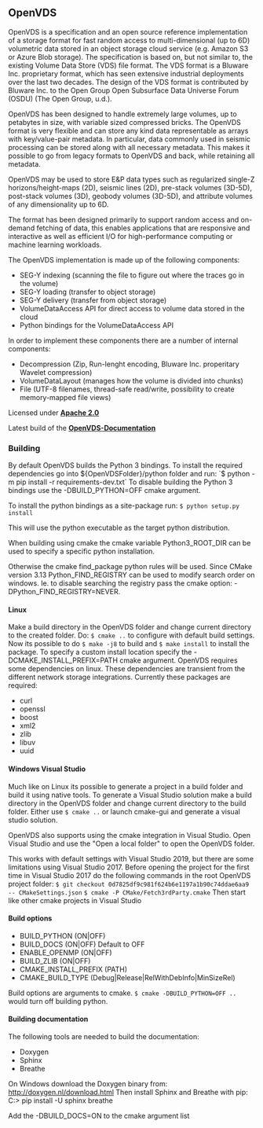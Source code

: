 ## OpenVDS
OpenVDS is a specification and an open source reference implementation of a storage format for fast random access to multi-dimensional (up to 6D) volumetric data stored in an object storage cloud service (e.g. Amazon S3 or Azure Blob storage). The specification is based on, but not similar to, the existing Volume Data Store (VDS) file format. The VDS format is a Bluware Inc. proprietary format, which has seen extensive industrial deployments over the last two decades. The design of the VDS format is contributed by Bluware Inc. to the Open Group Open Subsurface Data Universe Forum (OSDU) (The Open Group, u.d.).

OpenVDS has been designed to handle extremely large volumes, up to petabytes in size, with variable sized compressed bricks. The OpenVDS format is very flexible and can store any kind data representable as arrays with key/value-pair metadata. In particular, data commonly used in seismic processing can be stored along with all necessary metadata. This makes it possible to go from legacy formats to OpenVDS and back, while retaining all metadata.

OpenVDS may be used to store E&P data types such as regularized single-Z horizons/height-maps (2D), seismic lines (2D), pre-stack volumes (3D-5D), post-stack volumes (3D), geobody volumes (3D-5D), and attribute volumes of any dimensionality up to 6D.

The format has been designed primarily to support random access and on-demand fetching of data, this enables applications that are responsive and interactive as well as efficient I/O for high-performance computing or machine learning workloads.

The OpenVDS implementation is made up of the following components:
- SEG-Y indexing (scanning the file to figure out where the traces go in the volume)
- SEG-Y loading (transfer to object storage)
- SEG-Y delivery (transfer from object storage)
- VolumeDataAccess API for direct access to volume data stored in the cloud
- Python bindings for the VolumeDataAccess API

In order to implement these components there are a number of internal components:
- Decompression (Zip, Run-lenght encoding, Bluware Inc. properitary Wavelet compression)
- VolumeDataLayout (manages how the volume is divided into chunks)
- File (UTF-8 filenames, thread-safe read/write, possibility to create memory-mapped file views)

Licensed under [**Apache 2.0**](https://gitlab.opengroup.org/osdu/open-vds/blob/master/LICENSE)

Latest build of the [**OpenVDS-Documentation**](https://community.opengroup.org/osdu/open-vds/-/jobs/artifacts/master/file/build/docs/html/index.html?job=publish-docs)

### Building
By default OpenVDS builds the Python 3 bindings. To install the required dependencies go into ${OpenVDSFolder}/python folder and run:
`$ python -m pip install -r requirements-dev.txt`
To disable building the Python 3 bindings use the -DBUILD_PYTHON=OFF cmake argument.

To install the python bindings as a site-package run:
`$ python setup.py install`

This will use the python executable as the target python distribution.

When building using cmake the cmake variable Python3_ROOT_DIR can be used to
specify a specific python installation.

Otherwise the cmake find_package
python rules will be used. Since CMake version 3.13 Python_FIND_REGISTRY can be
used to modify search order on windows. Ie. to disable searching the registry
pass the cmake option: -DPython_FIND_REGISTRY=NEVER.

#### Linux
Make a build directory in the OpenVDS folder and change current directory to the created folder.
Do:
`$ cmake ..`
to configure with default build settings. Now its possible to do `$ make -j8`
to build and `$ make install` to install the package. To specify a custom
install location specify the -DCMAKE_INSTALL_PREFIX=PATH cmake argument.
OpenVDS requires some dependencies on linux. These dependencies are transient
from the different network storage integrations. Currently these packages are required:
- curl
- openssl
- boost
- xml2
- zlib
- libuv
- uuid

#### Windows Visual Studio
Much like on Linux its possible to generate a project in a build folder and build it using native tools.
To generate a Visual Studio solution make a build directory in the OpenVDS folder and change current directory to the build folder. Either use `$ cmake ..` or launch cmake-gui and generate a visual studio solution.

OpenVDS also supports using the cmake integration in Visual Studio. Open Visual Studio and use the "Open a local folder" to open the OpenVDS folder.

This works with default settings with Visual Studio 2019, but there are some
limitations using Visual Studio 2017. Before opening the project for the first
time in Visual Studio 2017 do the following commands in the root OpenVDS project
folder:
`$ git checkout 0d7825df9c981f624b6e1197a1b90c74ddae6aa9 -- CMakeSettings.json`
`$ cmake -P CMake/Fetch3rdParty.cmake`
Then start like other cmake projects in Visual Studio


#### Build options
- BUILD_PYTHON (ON|OFF)
- BUILD_DOCS (ON|OFF) Default to OFF
- ENABLE_OPENMP (ON|OFF)
- BUILD_ZLIB (ON|OFF)
- CMAKE_INSTALL_PREFIX (PATH)
- CMAKE_BUILD_TYPE (Debug|Release|RelWithDebInfo|MinSizeRel)

Build options are arguments to cmake. `$ cmake -DBUILD_PYTHON=OFF ..` would turn off building python.

#### Building documentation
The following tools are needed to build the documentation:
- Doxygen
- Sphinx
- Breathe

On Windows download the Doxygen binary from: http://doxygen.nl/download.html
Then install Sphinx and Breathe with pip:
C:\> pip install -U sphinx breathe

Add the -DBUILD_DOCS=ON to the cmake argument list
